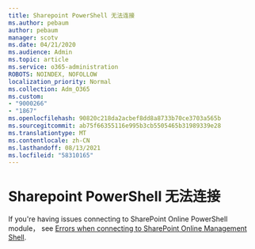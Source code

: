 ```yaml
---
title: Sharepoint PowerShell 无法连接
ms.author: pebaum
author: pebaum
manager: scotv
ms.date: 04/21/2020
ms.audience: Admin
ms.topic: article
ms.service: o365-administration
ROBOTS: NOINDEX, NOFOLLOW
localization_priority: Normal
ms.collection: Adm_O365
ms.custom:
- "9000266"
- "1867"
ms.openlocfilehash: 90820c218da2acbef8dd8a8733b70ce3703a565b
ms.sourcegitcommit: ab75f66355116e995b3cb5505465b31989339e28
ms.translationtype: MT
ms.contentlocale: zh-CN
ms.lasthandoff: 08/13/2021
ms.locfileid: "58310165"
---
```

# <a name="sharepoint-powershell-unable-to-connect"></a>Sharepoint PowerShell 无法连接

If you're having issues connecting to SharePoint Online PowerShell module， see [Errors when connecting to SharePoint Online Management Shell](https://docs.microsoft.com/sharepoint/troubleshoot/administration/errors-connecting-to-management-shell).